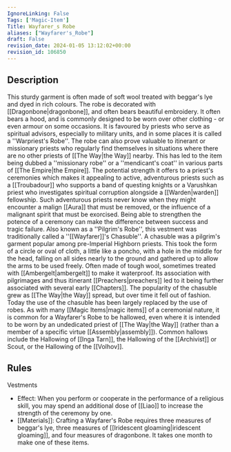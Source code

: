 ```yaml
---
IgnoreLinking: False
Tags: ['Magic-Item']
Title: Wayfarer_s Robe
aliases: ["Wayfarer's_Robe"]
draft: False
revision_date: 2024-01-05 13:12:02+00:00
revision_id: 106850
---
```


## Description
This sturdy garment is often made of soft wool treated with beggar's lye and dyed in rich colours. The robe is decorated with [[Dragonbone|dragonbone]], and often bears beautiful embroidery. It often bears a hood, and is commonly designed to be worn over other clothing - or even armour on some occasions. It is favoured by priests who serve as spiritual advisors, especially to military units, and in some places it is called a ''Warpriest's Robe''. The robe can also prove valuable to itinerant or missionary priests who regularly find themselves in situations where there are no other priests of [[The Way|the Way]] nearby. This has led to the item being dubbed a ''missionary robe'' or a ''mendicant's coat'' in various parts of [[The Empire|the Empire]].
The potential strength it offers to a priest's ceremonies which makes it appealing to active, adventurous priests such as a [[Troubadour]] who supports a band of questing knights or a Varushkan priest who investigates spiritual corruption alongside a [[Warden|warden]] fellowship. Such adventurous priests never know when they might encounter a malign [[Aura]] that must be removed, or the influence of a malignant spirit that must be exorcised. Being able to strengthen the potence of a ceremony can make the difference between success and tragic failure.
Also known as a ''Pilgrim's Robe'', this vestment was traditionally called a ''[[Wayfarer]]'s Chasuble''. A chasuble was a pilgrim's garment popular among pre-Imperial Highborn priests. This took the form of a circle or oval of cloth, a little like a poncho, with a hole in the middle for the head, falling  on all sides nearly to the ground and gathered up to allow the arms to be used freely. Often made of tough wool, sometimes treated with [[Ambergelt|ambergelt]] to make it waterproof. Its association with pilgrimages and thus itinerant [[Preachers|preachers]] led to it being further associated with several early [[Chapters]]. The popularity of the chasuble grew as [[The Way|the Way]] spread, but over time it fell out of fashion. Today the use of the chasuble has been largely replaced by the use of robes.
As with many [[Magic Items|magic items]] of a ceremonial nature, it is common for a Wayfarer's Robe to be hallowed, even where it is intended to be worn by an undedicated priest of [[The Way|the Way]] (rather than a member of a specific virtue [[Assembly|assembly]]). Common hallows include the Hallowing of [[Inga Tarn]], the Hallowing of the [[Archivist]] or Scout, or the Hallowing of the [[Volhov]].
## Rules
Vestments
* Effect: When you perform or cooperate in the performance of a religious skill, you may spend an additional dose of [[Liao]] to increase the strength of the ceremony by one.
* [[Materials]]: Crafting a Wayfarer's Robe requires three measures of beggar's lye, three measures of [[Iridescent gloaming|iridescent gloaming]], and four measures of dragonbone. It takes one month to make one of these items.